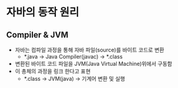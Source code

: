 # 자바의 동작 원리

## Compiler & JVM

 - 자바는 컴파일 과정을 통해 자바 파일(source)를 바이트 코드로 변환
   - *.java -> Java Compiler(javac) -> *.class
 - 변환된 바이트 코드 파일을 JVM(Java Virtual Machine)위에서 구동함
 - 이 총체의 과정을 링크 한다고 표현
   - *.class -> JVM(java) -> 기계어 변환 및 실행

